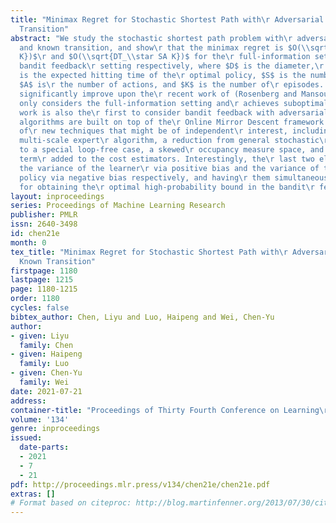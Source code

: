 ```yaml
---
title: "Minimax Regret for Stochastic Shortest Path with\r Adversarial Costs and Known
  Transition"
abstract: "We study the stochastic shortest path problem with\r adversarial costs
  and known transition, and show\r that the minimax regret is $O(\\sqrt{DT_\\star
  K})$\r and $O(\\sqrt{DT_\\star SA K})$ for the\r full-information setting and the
  bandit feedback\r setting respectively, where $D$ is the diameter,\r $T_\\star$
  is the expected hitting time of the\r optimal policy, $S$ is the number of states,
  $A$ is\r the number of actions, and $K$ is the number of\r episodes. Our results
  significantly improve upon the\r recent work of (Rosenberg and Mansour, 2020) which\r
  only considers the full-information setting and\r achieves suboptimal regret. Our
  work is also the\r first to consider bandit feedback with adversarial\r costs.  Our
  algorithms are built on top of the\r Online Mirror Descent framework with a variety
  of\r new techniques that might be of independent\r interest, including an improved
  multi-scale expert\r algorithm, a reduction from general stochastic\r shortest path
  to a special loop-free case, a skewed\r occupancy measure space, and a novel correction
  term\r added to the cost estimators. Interestingly, the\r last two elements reduce
  the variance of the learner\r via positive bias and the variance of the optimal\r
  policy via negative bias respectively, and having\r them simultaneously is critical
  for obtaining the\r optimal high-probability bound in the bandit\r feedback setting."
layout: inproceedings
series: Proceedings of Machine Learning Research
publisher: PMLR
issn: 2640-3498
id: chen21e
month: 0
tex_title: "Minimax Regret for Stochastic Shortest Path with\r Adversarial Costs and
  Known Transition"
firstpage: 1180
lastpage: 1215
page: 1180-1215
order: 1180
cycles: false
bibtex_author: Chen, Liyu and Luo, Haipeng and Wei, Chen-Yu
author:
- given: Liyu
  family: Chen
- given: Haipeng
  family: Luo
- given: Chen-Yu
  family: Wei
date: 2021-07-21
address:
container-title: "Proceedings of Thirty Fourth Conference on Learning\r Theory"
volume: '134'
genre: inproceedings
issued:
  date-parts:
  - 2021
  - 7
  - 21
pdf: http://proceedings.mlr.press/v134/chen21e/chen21e.pdf
extras: []
# Format based on citeproc: http://blog.martinfenner.org/2013/07/30/citeproc-yaml-for-bibliographies/
---
```

